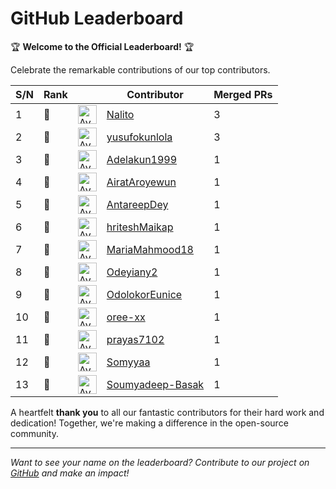 
# GitHub Leaderboard

🏆 **Welcome to the Official Leaderboard!** 🏆

Celebrate the remarkable contributions of our top contributors.

| S/N | Rank || Contributor | Merged PRs |
|--| ---- | -- |----------- | ---------- |
| 1 | 🥇 | <img src='https://avatars.githubusercontent.com/u/71222572?v=4' alt='Avatar' width='30' height='30'> | [Nalito](https://github.com/Nalito) | 3 |
| 2 | 🥇 | <img src='https://avatars.githubusercontent.com/u/49354382?v=4' alt='Avatar' width='30' height='30'> | [yusufokunlola](https://github.com/yusufokunlola) | 3 |
| 3 | 🥈 | <img src='https://avatars.githubusercontent.com/u/99600634?v=4' alt='Avatar' width='30' height='30'> | [Adelakun1999](https://github.com/Adelakun1999) | 1 |
| 4 | 🥈 | <img src='https://avatars.githubusercontent.com/u/101363447?v=4' alt='Avatar' width='30' height='30'> | [AiratAroyewun](https://github.com/AiratAroyewun) | 1 |
| 5 | 🥈 | <img src='https://avatars.githubusercontent.com/u/76260870?v=4' alt='Avatar' width='30' height='30'> | [AntareepDey](https://github.com/AntareepDey) | 1 |
| 6 | 🥈 | <img src='https://avatars.githubusercontent.com/u/136433323?v=4' alt='Avatar' width='30' height='30'> | [hriteshMaikap](https://github.com/hriteshMaikap) | 1 |
| 7 | 🥈 | <img src='https://avatars.githubusercontent.com/u/138898543?v=4' alt='Avatar' width='30' height='30'> | [MariaMahmood18](https://github.com/MariaMahmood18) | 1 |
| 8 | 🥈 | <img src='https://avatars.githubusercontent.com/u/108756842?v=4' alt='Avatar' width='30' height='30'> | [Odeyiany2](https://github.com/Odeyiany2) | 1 |
| 9 | 🥈 | <img src='https://avatars.githubusercontent.com/u/106831225?v=4' alt='Avatar' width='30' height='30'> | [OdolokorEunice](https://github.com/OdolokorEunice) | 1 |
| 10 | 🥈 | <img src='https://avatars.githubusercontent.com/u/111193228?v=4' alt='Avatar' width='30' height='30'> | [oree-xx](https://github.com/oree-xx) | 1 |
| 11 | 🥈 | <img src='https://avatars.githubusercontent.com/u/71717433?v=4' alt='Avatar' width='30' height='30'> | [prayas7102](https://github.com/prayas7102) | 1 |
| 12 | 🥈 | <img src='https://avatars.githubusercontent.com/u/122483422?v=4' alt='Avatar' width='30' height='30'> | [Somyyaa](https://github.com/Somyyaa) | 1 |
| 13 | 🥈 | <img src='https://avatars.githubusercontent.com/u/121816155?v=4' alt='Avatar' width='30' height='30'> | [Soumyadeep-Basak](https://github.com/Soumyadeep-Basak) | 1 |

A heartfelt **thank you** to all our fantastic contributors for their hard work and dedication! Together, we're making a difference in the open-source community.

---

*Want to see your name on the leaderboard? Contribute to our project on [GitHub](https://github.com/mlsanigeria/speak-to-docs) and make an impact!*

